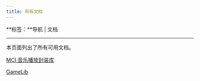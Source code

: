 ```yaml
---
title: 所有文档
---
```


**标签：**导航 | 文档

---

本页面列出了所有可用文档。

[MCI 音乐播放封装库](./mciplayer-suplib)

[GameLib](./gamelib-suplib)